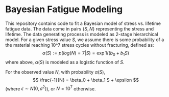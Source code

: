 # Bayesian Fatigue Modeling
This repository contains code to fit a Bayesian model of stress vs. lifetime fatigue data. The data come in pairs $\{S,N\}$ representing the stress and lifetime. The data generating process is modeled as 2-stage hierarchical model. For a given stress value $S$, we assume there is some probability of a the material reaching 10^7 stress cycles without fracturing, defined as: 
$$\alpha(S) := p(log(N)=7 | S) = \exp{1/(b_0 + b_1 S)}$$ 
where above, $\alpha(S)$ is modeled as a logistic function of $S$.

For the observed value $N$, with probability $\alpha(S)$,
$$
\frac{-1}{N} = \beta_0 + \beta_1 S + \epsilon
$$
(where $\epsilon \sim N(0,\sigma^2)$), or $N=10^7$ otherwise.
